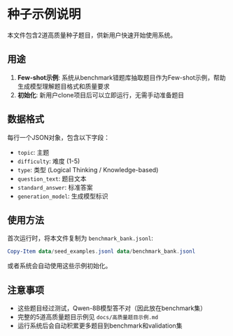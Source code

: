# 种子示例说明

本文件包含2道高质量种子题目，供新用户快速开始使用系统。

## 用途

1. **Few-shot示例**: 系统从benchmark错题库抽取题目作为Few-shot示例，帮助生成模型理解题目格式和质量要求
2. **初始化**: 新用户clone项目后可以立即运行，无需手动准备题目

## 数据格式

每行一个JSON对象，包含以下字段：
- `topic`: 主题
- `difficulty`: 难度 (1-5)
- `type`: 类型 (Logical Thinking / Knowledge-based)
- `question_text`: 题目文本
- `standard_answer`: 标准答案
- `generation_model`: 生成模型标识

## 使用方法

首次运行时，将本文件复制为 `benchmark_bank.jsonl`:

```powershell
Copy-Item data/seed_examples.jsonl data/benchmark_bank.jsonl
```

或者系统会自动使用这些示例初始化。

## 注意事项

- 这些题目经过测试，Qwen-8B模型答不对（因此放在benchmark集）
- 完整的5道高质量题目示例见 `docs/高质量题目示例.md`
- 运行系统后会自动积累更多题目到benchmark和validation集
